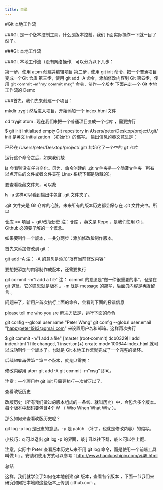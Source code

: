 ```yaml
---
title: 目录
---
```





#Git 本地工作流

###Git 是一个版本控制工具，什么是版本控制，我们下面实际操作一下就一目了然了。

###Git 本地工作流

###Git 本地工作流（没有网络操作）可以分为以下几步：

第一步，使用 atom 创建并编辑项目
第二步，使用 git init 命令，把一个普通项目变成一个Git 仓库
第三步，使用 git add -A 命令，添加修改内容到 Git
第四步，使用 git commit -m"my commit msg" 命令，制作一个版本
下面来走一个 Git 本地工作流的 Demo

###首先，我们先来创建一个项目：

mkdir trygit
然后进入项目，开始添加一个 index.html 文件

cd trygit
atom .
现在我们来把一个普通项目变成一个仓库 ，需要执行

$ git init
Initialized empty Git repository in /Users/peter/Desktop/project/.git/
init 是英文 initialization （初始化）的缩写。 输出信息的英文意思是：

已经在 /Users/peter/Desktop/project/.git/ 初始化了一个空的 git 仓库

运行这个命令之后，如果我们敲

ls
会看到没有任何变化。因为，命令创建的 .git 文件夹是一个隐藏文件夹（所有以点开头的文件或者文件夹在 Linux 系统下都是隐藏的）。

要查看隐藏文件夹，可以敲

ls -a
这样可以看到输出中包含 .git 文件夹了。

.git 文件夹是 Git 仓库的心脏，未来所有的版本历史都会保存在 .git 文件夹中。所以

仓库 == 项目 + .git/改版历史
注：仓库 ，英文是 Repo ，是我们使用 Git，Github 必须要了解的一个概念。

如果要制作一个版本，一共分两步：添加修改和制作版本。

首先来添加修改到 git ：

git add -A
注： -A 的意思是添加“所有当前修改内容”

要想把添加的内容制作成版本，还需要执行

git commit -m"I add a file"
注： commit 的意思是”做一件很重要的事”，但是在 git 这里，它的意思就是版本 。-m 就是 message 的简写，后面的内容是再版留言 。

问题来了，新用户首次执行上面的命令，会看到下面的报错信息

please tell me who you are
解决方法是，运行下面的命令

git config --global user.name  "Peter Wang"
git config --global user.email  "happypeter1983@gmail.com"
来设置用户名和邮箱。这样再次执行

$ git commit -m"I add a file"
[master (root-commit) dcb0329] I add index.html
 1 file changed, 1 insertion(+)
 create mode 100644 index.html
就可以成功制作一个版本了。也就是 Git 本地工作流就完成了一个完整的循环。

后续如果再做第二第三个版本，就是只需要：

修改内容用 atom
git add -A
git commit -m”msg”
即可。

注意：一个项目中 git init 只需要执行一次就可以了。

查看改版历史

改版历史（所有我们做过的版本组成的一条线，就叫历史）中，会包含多个版本。每个版本中起码要包含4个 W （ Who When What Why ）。

那么如何来查看改版历史呢？

git log -p
log 是日志的意思。-p 是 patch （补丁，也就是修改内容）的缩写。

小技巧：q 可以退出 git log -p 的界面，敲 j 可以往下翻，敲 k 可以往上翻。

注意，实际中 Peter 查看版本历史从来不用 git log 命令，而是使用一个前端工具叫做 tig 。安装和使用方式可以参考：http://www.haoduoshipin.com/v/49.html

总结

这样，我们就学会了如何在本地创建 git 版本，查看各个版本 ，下面一节我们来研究如何把本地的这些版本上传到 github.com 。
